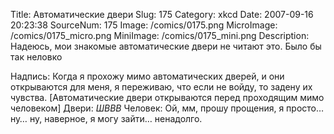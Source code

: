 Title: Автоматические двери 
Slug: 175 
Category: xkcd 
Date: 2007-09-16 20:23:38 
SourceNum: 175 
Image: /comics/0175.png 
MicroImage: /comics/0175_micro.png 
MiniImage: /comics/0175_mini.png 
Description: Надеюсь, мои знакомые автоматические двери не читают это. Было бы так неловко 

Надпись: Когда я прохожу мимо автоматических дверей, и они открываются для меня, я переживаю, что если не войду, то задену их чувства.
[Автоматические двери открываются перед проходящим мимо человеком]
Двери: *ШВВВ*
Человек: Ой, мм, прошу прощения, я просто… ну… ну, наверное, я могу зайти… ненадолго.